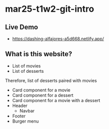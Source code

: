 # mar25-t1w2-git-intro


## Live Demo

- https://dashing-alfajores-a5d668.netlify.app/


## What is this website?

- List of movies 
- List of desserts

Therefore, list of desserts paired with movies 

- Card component for a movie 
- Card component for a dessert
- Card component for a movie with a dessert 
- Header 
	- Navbar
- Footer 
- Burger menu

